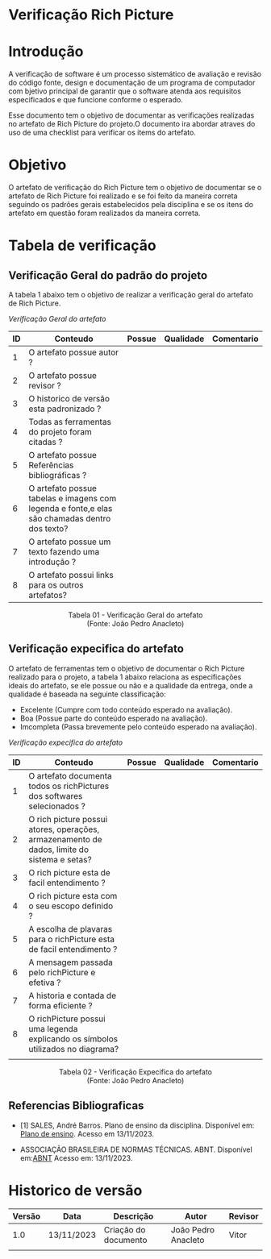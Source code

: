 # Verificação Rich Picture

# Introdução

A verificação de software é um processo sistemático de avaliação e revisão do código fonte, design e documentação de um programa de computador com bjetivo principal de garantir que o software atenda aos requisitos especificados e que funcione conforme o esperado. 

Esse documento tem o objetivo de documentar as verificações realizadas no artefato de Rich Picture do projeto.O documento ira abordar atraves do uso de uma checklist para verificar os items do artefato.

# Objetivo

O artefato de verificação do Rich Picture tem o objetivo de documentar se o artefato de Rich Picture foi realizado e se foi feito da maneira correta seguindo os padrões gerais estabelecidos pela disciplina e se os itens do artefato em questão foram realizados da maneira correta.

# Tabela de verificação

## Verificação Geral do padrão do projeto

A tabela 1 abaixo tem o objetivo de realizar a verificação geral do artefato de Rich Picture.

*Verificação Geral do artefato*

| ID | Conteudo                                                                                      | Possue    | Qualidade | Comentario |
|----|-----------------------------------------------------------------------------------------------|-----------|-----------|------------|
| 1  | O artefato possue autor ?                                                                     |           |           |            |
| 2  | O artefato possue revisor ?                                                                   |           |           |            |
| 3  | O historico de versão esta padronizado ?                                                      |           |           |            |
| 4  | Todas as ferramentas do projeto foram citadas ?                                               |           |           |            |
| 5  | O artefato possue Referências bibliográficas ?                                                |           |           |            |
| 6  | O artefato possue tabelas e imagens com legenda e fonte,e elas são chamadas dentro dos texto? |           |           |            |
| 7  | O artefato possue um texto fazendo uma introdução ?                                           |           |           |            |
| 8  | O artefato possui links para os outros artefatos?                                             |           |           |            |

<p align="center">
Tabela 01 - Verificação Geral do artefato<br>
(Fonte: João Pedro Anacleto)
</p>

## Verificação expecifica do artefato

O artefato de ferramentas tem o objetivo de documentar o Rich Picture realizado para o projeto, a tabela 1 abaixo relaciona as especificações ideais do artefato, se ele possue ou não e a qualidade da entrega, onde a qualidade é baseada na seguinte classificação:

- Excelente (Cumpre com todo conteúdo esperado na avaliação).
- Boa (Possue parte do conteúdo esperado na avaliação).
- Imcompleta (Passa brevemente pelo conteúdo esperado na avaliação).

*Verificação expecifica do artefato*

| ID | Conteudo                                                                                    | Possue    | Qualidade | Comentario |
|----|---------------------------------------------------------------------------------------------|-----------|-----------|------------|
| 1  | O artefato documenta todos os richPictures dos softwares selecionados ?                     |           |           |            |
| 2  | O rich picture possui atores, operações, armazenamento de dados, limite do sistema e setas? |           |           |            |
| 3  | O rich picture esta de facil entendimento ?                                                 |           |           |            |
| 4  | O rich picture esta com o seu escopo definido ?                                             |           |           |            |
| 5  | A escolha de plavaras para o richPicture esta de facil entendimento ?                       |           |           |            |
| 6  | A mensagem passada pelo richPicture e efetiva ?                                             |           |           |            |
| 7  | A historia e contada de forma eficiente ?                                                   |           |           |            |
| 8  | O richPicture possui uma legenda explicando os símbolos utilizados no diagrama?             |           |           |            |
|    |                                                                                             |           |           |            |


<p align="center">
Tabela 02 - Verificação Expecifica do artefato<br>
(Fonte: João Pedro Anacleto)
</p>

## Referencias Bibliograficas

- [1] SALES, André Barros. Plano de ensino da disciplina. Disponível em: [Plano de ensino](https://aprender3.unb.br/pluginfile.php/2692699/mod_resource/content/34/Plano_de_Ensino%20RE%20022023%20Turma%202.pdf ). Acesso em 13/11/2023.

- ASSOCIAÇÃO BRASILEIRA DE NORMAS TÉCNICAS. ABNT. Disponível em:[ABNT](https://www.abnt.org.br/) Acesso em: 13/11/2023.

# Historico de versão

| Versão | Data       | Descrição                     | Autor               | Revisor |
|--------|------------|-----------                    |---------------------|---------|
| 1.0    | 13/11/2023 | Criação do documento          | João Pedro Anacleto | Vitor        |
|        |            |                               |                     |         |